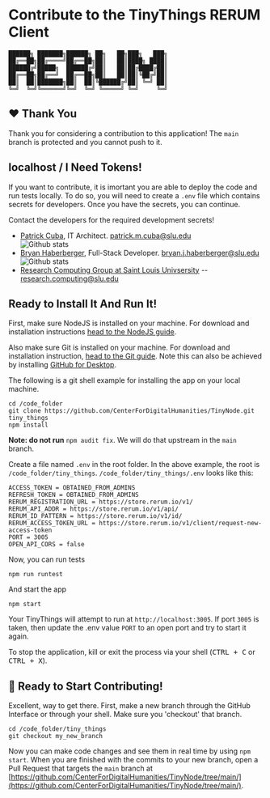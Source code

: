 # Contribute to the TinyThings RERUM Client
```
██████╗ ███████╗██████╗ ██╗   ██╗███╗   ███╗
██╔══██╗██╔════╝██╔══██╗██║   ██║████╗ ████║
██████╔╝█████╗  ██████╔╝██║   ██║██╔████╔██║
██╔══██╗██╔══╝  ██╔══██╗██║   ██║██║╚██╔╝██║
██║  ██║███████╗██║  ██║╚██████╔╝██║ ╚═╝ ██║
╚═╝  ╚═╝╚══════╝╚═╝  ╚═╝ ╚═════╝ ╚═╝     ╚═╝
```
## ❤️ Thank You

Thank you for considering a contribution to this application!  The `main` branch is protected and you cannot push to it. 

## localhost / I Need Tokens!

If you want to contribute, it is imortant you are able to deploy the code and run tests locally.  To do so, you will need to create a `.env` file which contains secrets for developers.  Once you have the secrets, you can continue.

Contact the developers for the required development secrets!
* [Patrick Cuba](https://github.com/orgs/CenterForDigitalHumanities/people/cubap), IT Architect. patrick.m.cuba@slu.edu  <br>![Github stats](https://github-readme-stats.vercel.app/api?username=cubap&theme=highcontrast&show_icons=true&count_private=true)
* [Bryan Haberberger](https://github.com/orgs/CenterForDigitalHumanities/people/thehabes), Full-Stack Developer. bryan.j.haberberger@slu.edu <br>![Github stats](https://github-readme-stats.vercel.app/api?username=thehabes&theme=highcontrast&show_icons=true&count_private=true)
* [Research Computing Group at Saint Louis Univsersity](https://github.com/CenterForDigitalHumanities) -- research.computing@slu.edu 

## Ready to Install It And Run It!

First, make sure NodeJS is installed on your machine.  For download and installation instructions [head to the NodeJS guide](https://nodejs.org/en/download).

Also make sure Git is installed on your machine.  For download and installation instruction, [head to the Git guide](https://git-scm.com/downloads).  Note this can also be achieved by installing [GitHub for Desktop](https://desktop.github.com/).  

The following is a git shell example for installing the app on your local machine.

```shell
cd /code_folder
git clone https://github.com/CenterForDigitalHumanities/TinyNode.git tiny_things
npm install
```
**Note: do not run** `npm audit fix`.  We will do that upstream in the `main` branch.

Create a file named `.env` in the root folder.  In the above example, the root is `/code_folder/tiny_things`.  `/code_folder/tiny_things/.env` looks like this:

```shell
ACCESS_TOKEN = OBTAINED_FROM_ADMINS
REFRESH_TOKEN = OBTAINED_FROM_ADMINS
RERUM_REGISTRATION_URL = https://store.rerum.io/v1/
RERUM_API_ADDR = https://store.rerum.io/v1/api/
RERUM_ID_PATTERN = https://store.rerum.io/v1/id/
RERUM_ACCESS_TOKEN_URL = https://store.rerum.io/v1/client/request-new-access-token
PORT = 3005
OPEN_API_CORS = false
```

Now, you can run tests
```shell
npm run runtest
```

And start the app
```shell
npm start
```

Your TinyThings will attempt to run at `http://localhost:3005`.  If port `3005` is taken, then update the .env value `PORT` to an open port and try to start it again.

To stop the application, kill or exit the process via your shell (<kbd>CTRL + C</kbd> or <kbd>CTRL + X</kbd>).

## 🎉 Ready to Start Contributing!

Excellent, way to get there.  First, make a new branch through the GitHub Interface or through your shell.  Make sure you 'checkout' that branch.

```shell
cd /code_folder/tiny_things
git checkout my_new_branch
```

Now you can make code changes and see them in real time by using `npm start`.  When you are finished with the commits to your new branch, open a Pull Request that targets the `main` branch at [https://github.com/CenterForDigitalHumanities/TinyNode/tree/main/](https://github.com/CenterForDigitalHumanities/TinyNode/tree/main/).

